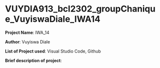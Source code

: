 # VUYDIA913_bcl2302_groupChanique_VuyiswaDiale_IWA14

**Project Name**: IWA_14

**Author**: Vuyiswa Diale

**List of Project used**: Visual Studio Code, Github

**Brief description of project**:


